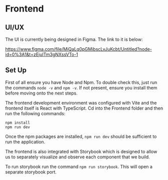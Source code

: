 # Frontend

## UI/UX

The UI is currently being designed in Figma. The link to it is below:

https://www.figma.com/file/MiQaLq0pGMibscLvJuKcbt/Untitled?node-id=0%3A1&t=zEjuITm3gNXssVTo-1

## Set Up

First of all ensure you have Node and Npm. To double check this, just run the commands `node -v` and `npm -v`. If not present, ensure you install them before moving onto the next steps.

The frontend development environment was configured with Vite and the frontend itself is React with TypeScript. Cd into the Frontend folder and then run the following commands:

``` shell
npm install
npm run dev
```

Once the npm packages are installed, `npm run dev` should be sufficient to run the application.

The frontend is also integrated with Storybook which is designed to allow us to separately visualize and observe each component that we build.

To run storybook run the command `npm run storybook`. This will open a separate storybook port.
